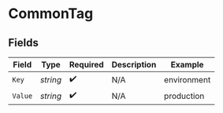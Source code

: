 # CommonTag


## Fields

| Field              | Type               | Required           | Description        | Example            |
| ------------------ | ------------------ | ------------------ | ------------------ | ------------------ |
| `Key`              | *string*           | :heavy_check_mark: | N/A                | environment        |
| `Value`            | *string*           | :heavy_check_mark: | N/A                | production         |
